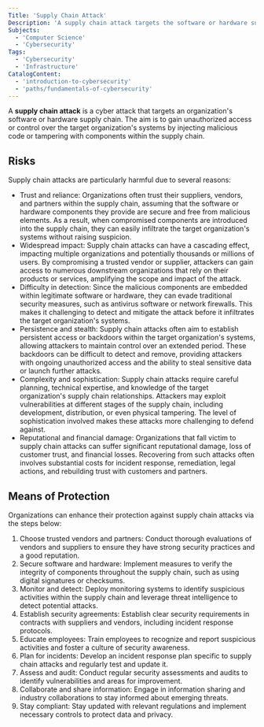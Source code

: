 ```yaml
---
Title: 'Supply Chain Attack'
Description: 'A supply chain attack targets the software or hardware supply chain of an organization in order to access or gain control over their systems.'
Subjects:
  - 'Computer Science'
  - 'Cybersecurity'
Tags:
  - 'Cybersecurity'
  - 'Infrastructure'
CatalogContent:
  - 'introduction-to-cybersecurity'
  - 'paths/fundamentals-of-cybersecurity'
---
```


A **supply chain attack** is a cyber attack that targets an organization's software or hardware supply chain. The aim is to gain unauthorized access or control over the target organization's systems by injecting malicious code or tampering with components within the supply chain.

## Risks

Supply chain attacks are particularly harmful due to several reasons:

- Trust and reliance: Organizations often trust their suppliers, vendors, and partners within the supply chain, assuming that the software or hardware components they provide are secure and free from malicious elements. As a result, when compromised components are introduced into the supply chain, they can easily infiltrate the target organization's systems without raising suspicion.
- Widespread impact: Supply chain attacks can have a cascading effect, impacting multiple organizations and potentially thousands or millions of users. By compromising a trusted vendor or supplier, attackers can gain access to numerous downstream organizations that rely on their products or services, amplifying the scope and impact of the attack.
- Difficulty in detection: Since the malicious components are embedded within legitimate software or hardware, they can evade traditional security measures, such as antivirus software or network firewalls. This makes it challenging to detect and mitigate the attack before it infiltrates the target organization's systems.
- Persistence and stealth: Supply chain attacks often aim to establish persistent access or backdoors within the target organization's systems, allowing attackers to maintain control over an extended period. These backdoors can be difficult to detect and remove, providing attackers with ongoing unauthorized access and the ability to steal sensitive data or launch further attacks.
- Complexity and sophistication: Supply chain attacks require careful planning, technical expertise, and knowledge of the target organization's supply chain relationships. Attackers may exploit vulnerabilities at different stages of the supply chain, including development, distribution, or even physical tampering. The level of sophistication involved makes these attacks more challenging to defend against.
- Reputational and financial damage: Organizations that fall victim to supply chain attacks can suffer significant reputational damage, loss of customer trust, and financial losses. Recovering from such attacks often involves substantial costs for incident response, remediation, legal actions, and rebuilding trust with customers and partners.

## Means of Protection

Organizations can enhance their protection against supply chain attacks via the steps below:

1. Choose trusted vendors and partners: Conduct thorough evaluations of vendors and suppliers to ensure they have strong security practices and a good reputation.
2. Secure software and hardware: Implement measures to verify the integrity of components throughout the supply chain, such as using digital signatures or checksums.
3. Monitor and detect: Deploy monitoring systems to identify suspicious activities within the supply chain and leverage threat intelligence to detect potential attacks.
4. Establish security agreements: Establish clear security requirements in contracts with suppliers and vendors, including incident response protocols.
5. Educate employees: Train employees to recognize and report suspicious activities and foster a culture of security awareness.
6. Plan for incidents: Develop an incident response plan specific to supply chain attacks and regularly test and update it.
7. Assess and audit: Conduct regular security assessments and audits to identify vulnerabilities and areas for improvement.
8. Collaborate and share information: Engage in information sharing and industry collaborations to stay informed about emerging threats.
9. Stay compliant: Stay updated with relevant regulations and implement necessary controls to protect data and privacy.
